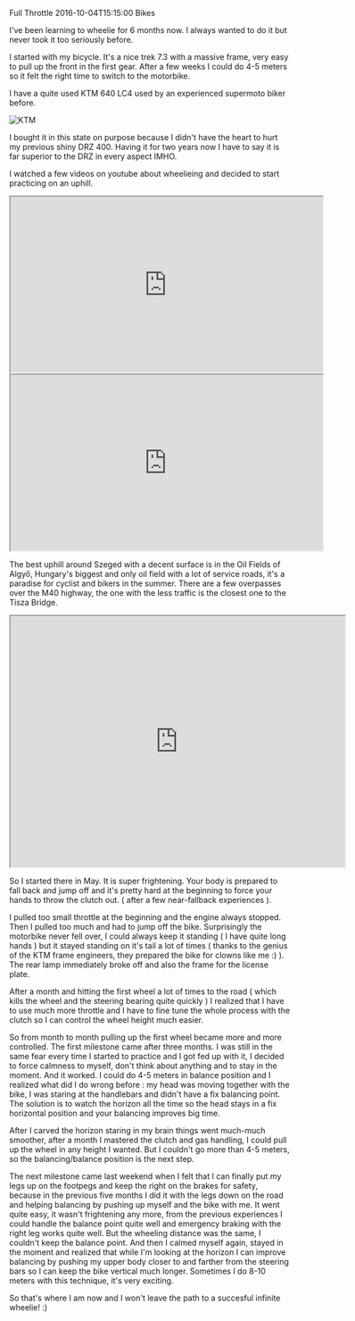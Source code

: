 Full Throttle
2016-10-04T15:15:00
Bikes

I've been learning to wheelie for 6 months now. I always wanted to do it but never took it too seriously before.

I started with my bicycle. It's a nice trek 7.3 with a massive frame, very easy to pull up the front in the first gear. After a few weeks I could do 4-5 meters so it felt the right time to switch to the motorbike.

I have a quite used KTM 640 LC4 used by an experienced supermoto biker before.

![KTM](/images/20161004_full_throttle_0.jpg)

I bought it in this state on purpose because I didn't have the heart to hurt my previous shiny DRZ 400. Having it for two years now I have to say it is far superior to the DRZ in every aspect IMHO.

I watched a few videos on youtube about wheelieing and decided to start practicing on an uphill.

<iframe width="560" height="315" src="https://www.youtube.com/embed/i3ob0kEKk-4" allow="fullscreen"></iframe>

<iframe width="560" height="315" src="https://www.youtube.com/embed/aGBIt0GByfY" allow="fullscreen"></iframe>

The best uphill around Szeged with a decent surface is in the Oil Fields of Algyő, Hungary's biggest and only oil field with a lot of service roads, it's a paradise for cyclist and bikers in the summer. There are a few overpasses over the M40 highway, the one with the less traffic is the closest one to the Tisza Bridge.

<iframe align="center" src="https://www.google.com/maps/embed?pb=!1m18!1m12!1m3!1d2929.1443974017398!2d20.226096115700305!3d46.29311727911938!2m3!1f0!2f0!3f0!3m2!1i1024!2i768!4f13.1!3m3!1m2!1s0x474462577474150f%3A0x47c379b926816cde!2sSzeged%2C+M43%2C+6753!5e1!3m2!1shu!2shu!4v1475586470021" width="600" height="450" allow="fullscreen"></iframe>

So I started there in May. It is super frightening. Your body is prepared to fall back and jump off and it's pretty hard at the beginning to force your hands to throw the clutch out. ( after a few near-fallback experiences ).

I pulled too small throttle at the beginning and the engine always stopped. Then I pulled too much and had to jump off the bike. Surprisingly the motorbike never fell over, I could always keep it standing ( I have quite long hands ) but it stayed standing on it's tail a lot of times ( thanks to the genius of the KTM frame engineers, they prepared the bike for clowns like me :) ). The rear lamp immediately broke off and also the frame for the license plate.

After a month and hitting the first wheel a lot of times to the road ( which kills the wheel and the steering bearing quite quickly ) I realized that I have to use much more throttle and I have to fine tune the whole process with the clutch so I can control the wheel height much easier.

So from month to month pulling up the first wheel became more and more controlled. The first milestone came after three months. I was still in the same fear every time I started to practice and I got fed up with it, I decided to force calmness to myself, don't think about anything and to stay in the moment. And it worked. I could do 4-5 meters in balance position and I realized what did I do wrong before : my head was moving together with the bike, I was staring at the handlebars and didn't have a fix balancing point. The solution is to watch the horizon all the time so the head stays in a fix horizontal position and your balancing improves big time.

After I carved the horizon staring in my brain things went much-much smoother, after a month I mastered the clutch and gas handling, I could pull up the wheel in any height I wanted. But I couldn't go more than 4-5 meters, so the balancing/balance position is the next step.

The next milestone came last weekend when I felt that I can finally put my legs up on the footpegs and keep the right on the brakes for safety, because in the previous five months I did it with the legs down on the road and helping balancing by pushing up myself and the bike with me. It went quite easy, it wasn't frightening any more, from the previous experiences I could handle the balance point quite well and emergency braking with the right leg works quite well. But the wheeling distance was the same, I couldn't keep the balance point. And then I calmed myself again, stayed in the moment and realized that while I'm looking at the horizon I can improve balancing by pushing my upper body closer to and farther from the steering bars so I can keep the bike vertical much longer. Sometimes I do 8-10 meters with this technique, it's very exciting.

So that's where I am now and I won't leave the path to a succesful infinite wheelie! :)